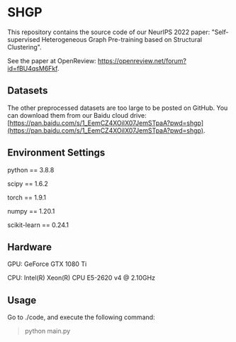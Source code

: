 # SHGP
This repository contains the source code of our NeurIPS 2022 paper: "Self-supervised Heterogeneous Graph Pre-training based on Structural Clustering". 

See the paper at OpenReview: <https://openreview.net/forum?id=fBU4qsM6Fkf>.



## Datasets
The other preprocessed datasets are too large to be posted on GitHub. You can download them from our Baidu cloud drive: [https://pan.baidu.com/s/1_EemCZ4XOiIX07JemSTpaA?pwd=shgp](https://pan.baidu.com/s/1_EemCZ4XOiIX07JemSTpaA?pwd=shgp).



## Environment Settings
python == 3.8.8

scipy == 1.6.2

torch == 1.9.1

numpy == 1.20.1

scikit-learn == 0.24.1



## Hardware
GPU: GeForce GTX 1080 Ti

CPU: Intel(R) Xeon(R) CPU E5-2620 v4 @ 2.10GHz




## Usage
Go to ./code, and execute the following command:
> python main.py 
